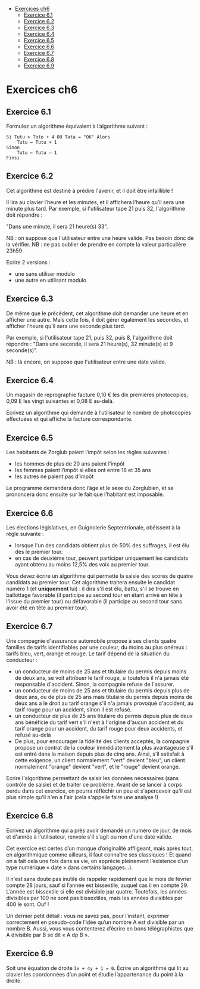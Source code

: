- [Exercices ch6](#exercices-ch6)
  - [Exercice 6.1](#exercice-61)
  - [Exercice 6.2](#exercice-62)
  - [Exercice 6.3](#exercice-63)
  - [Exercice 6.4](#exercice-64)
  - [Exercice 6.5](#exercice-65)
  - [Exercice 6.6](#exercice-66)
  - [Exercice 6.7](#exercice-67)
  - [Exercice 6.8](#exercice-68)
  - [Exercice 6.9](#exercice-69)

# Exercices ch6

## Exercice 6.1

Formulez un algorithme équivalent à l’algorithme suivant :

    Si Tutu > Toto + 4 OU Tata = "OK" Alors
        Tutu ← Tutu + 1
    Sinon
        Tutu ← Tutu – 1
    Finsi

## Exercice 6.2

Cet algorithme est destiné à prédire l'avenir, et il doit être infaillible !

Il lira au clavier l’heure et les minutes, et il affichera l’heure qu’il sera une minute plus tard. Par exemple, si l'utilisateur tape 21 puis 32, l'algorithme doit répondre :

"Dans une minute, il sera 21 heure(s) 33".

NB : on suppose que l'utilisateur entre une heure valide. Pas besoin donc de la vérifier.
NB : ne pas oublier de prendre en compte la valeur particulière 23h59

Ecrire 2 versions :

- une sans utiliser modulo
- une autre en utilisant modulo

## Exercice 6.3

De même que le précédent, cet algorithme doit demander une heure et en afficher une autre. Mais cette fois, il doit gérer également les secondes, et afficher l'heure qu'il sera une seconde plus tard.

Par exemple, si l'utilisateur tape 21, puis 32, puis 8, l'algorithme doit répondre : "Dans une seconde, il sera 21 heure(s), 32 minute(s) et 9 seconde(s)".

NB : là encore, on suppose que l'utilisateur entre une date valide.

## Exercice 6.4

Un magasin de reprographie facture 0,10 € les dix premières photocopies, 0,09 E les vingt suivantes et 0,08 E au-delà.

Ecrivez un algorithme qui demande à l’utilisateur le nombre de photocopies effectuées et qui affiche la facture correspondante.

## Exercice 6.5

Les habitants de Zorglub paient l’impôt selon les règles suivantes :
- les hommes de plus de 20 ans paient l’impôt
- les femmes paient l’impôt si elles ont entre 18 et 35 ans
- les autres ne paient pas d’impôt
  
Le programme demandera donc l’âge et le sexe du Zorglubien, et se prononcera donc ensuite sur le fait que l’habitant est imposable.

## Exercice 6.6

Les élections législatives, en Guignolerie Septentrionale, obéissent à la règle suivante :
- lorsque l'un des candidats obtient plus de 50% des suffrages, il est élu dès le premier tour.
- en cas de deuxième tour, peuvent participer uniquement les candidats ayant obtenu au moins 12,5% des voix au premier tour.
  
Vous devez écrire un algorithme qui permette la saisie des scores de quatre candidats au premier tour. Cet algorithme traitera ensuite le candidat numéro 1 (et **uniquement** lui) : il dira s'il est élu, battu, s'il se trouve en ballottage favorable (il participe au second tour en étant arrivé en tête à l'issue du premier tour) ou défavorable (il participe au second tour sans avoir été en tête au premier tour).

## Exercice 6.7

Une compagnie d'assurance automobile propose à ses clients quatre familles de tarifs identifiables par une couleur, du moins au plus onéreux : tarifs bleu, vert, orange et rouge. Le tarif dépend de la situation du conducteur :

- un conducteur de moins de 25 ans et titulaire du permis depuis moins de deux ans, se voit attribuer le tarif rouge, si toutefois il n'a jamais été responsable d'accident. Sinon, la compagnie refuse de l'assurer.
- un conducteur de moins de 25 ans et titulaire du permis depuis plus de deux ans, ou de plus de 25 ans mais titulaire du permis depuis moins de deux ans a le droit au tarif orange s'il n'a jamais provoqué d'accident, au tarif rouge pour un accident, sinon il est refusé.
- un conducteur de plus de 25 ans titulaire du permis depuis plus de deux ans bénéficie du tarif vert s'il n'est à l'origine d'aucun accident et du tarif orange pour un accident, du tarif rouge pour deux accidents, et refusé au-delà
- De plus, pour encourager la fidélité des clients acceptés, la compagnie propose un contrat de la couleur immédiatement la plus avantageuse s'il est entré dans la maison depuis plus de cinq ans. Ainsi, s'il satisfait à cette exigence, un client normalement "vert" devient "bleu", un client normalement "orange" devient "vert", et le "rouge" devient orange.
  
Ecrire l'algorithme permettant de saisir les données nécessaires (sans contrôle de saisie) et de traiter ce problème. Avant de se lancer à corps perdu dans cet exercice, on pourra réfléchir un peu et s'apercevoir qu'il est plus simple qu'il n'en a l'air (cela s'appelle faire une analyse !)

## Exercice 6.8

Ecrivez un algorithme qui a près avoir demandé un numéro de jour, de mois et d'année à l'utilisateur, renvoie s'il s'agit ou non d'une date valide.

Cet exercice est certes d’un manque d’originalité affligeant, mais après tout, en algorithmique comme ailleurs, il faut connaître ses classiques ! Et quand on a fait cela une fois dans sa vie, on apprécie pleinement l’existence d’un type numérique « date » dans certains langages…).

Il n'est sans doute pas inutile de rappeler rapidement que le mois de février compte 28 jours, sauf si l’année est bissextile, auquel cas il en compte 29. L’année est bissextile si elle est divisible par quatre. Toutefois, les années divisibles par 100 ne sont pas bissextiles, mais les années divisibles par 400 le sont. Ouf !

Un dernier petit détail : vous ne savez pas, pour l’instant, exprimer correctement en pseudo-code l’idée qu’un nombre A est divisible par un nombre B. Aussi, vous vous contenterez d’écrire en bons télégraphistes que A divisible par B se dit « A dp B ».

## Exercice 6.9

Soit une équation de droite `3x + 4y + 1 = 0`. Écrire un algorithme qui lit au clavier les coordonnées d’un point et étudie l’appartenance du point à la droite.

